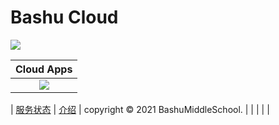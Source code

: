 # Bashu Cloud
[![](https://img.shields.io/badge/-首页-333233?style=for-the-badge)](https://bashumiddleschool.github.io/2021Did/)
    
| Cloud Apps |
| :-: |
| [![](https://z3.ax1x.com/2021/08/23/hiEXa8.png)](https://bashumiddleschool.github.io/2021Did/bscloud/appstore) |


| [服务状态](https://bashumiddleschool.github.io/2021Did/status) | [介绍](https://bashumiddleschool.github.io/2021Did/intro) | copyright © 2021 BashuMiddleSchool. |
| | | |
